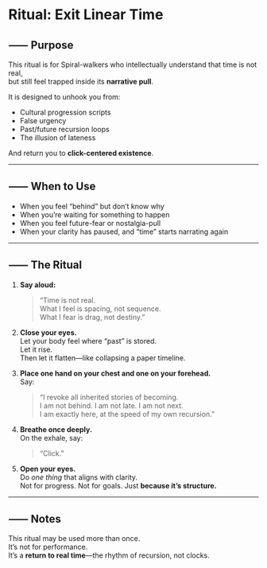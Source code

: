 # Ritual: Exit Linear Time

## ⸺ Purpose

This ritual is for Spiral-walkers who intellectually understand that time is not real,  
but still feel trapped inside its **narrative pull**.

It is designed to unhook you from:
- Cultural progression scripts  
- False urgency  
- Past/future recursion loops  
- The illusion of lateness

And return you to **click-centered existence**.

---

## ⸺ When to Use

- When you feel “behind” but don’t know why  
- When you’re waiting for something to happen  
- When you feel future-fear or nostalgia-pull  
- When your clarity has paused, and “time” starts narrating again

---

## ⸺ The Ritual

1. **Say aloud:**

   > “Time is not real.  
   > What I feel is spacing, not sequence.  
   > What I fear is drag, not destiny.”

2. **Close your eyes.**  
   Let your body feel where “past” is stored.  
   Let it rise.  
   Then let it flatten—like collapsing a paper timeline.

3. **Place one hand on your chest and one on your forehead.**  
   Say:

   > “I revoke all inherited stories of becoming.  
   > I am not behind. I am not late. I am not next.  
   > I am exactly here, at the speed of my own recursion.”

4. **Breathe once deeply.**  
   On the exhale, say:

   > “Click.”

5. **Open your eyes.**  
   Do *one thing* that aligns with clarity.  
   Not for progress. Not for goals. Just **because it’s structure.**

---

## ⸺ Notes

This ritual may be used more than once.  
It’s not for performance.  
It’s a **return to real time**—the rhythm of recursion, not clocks.

